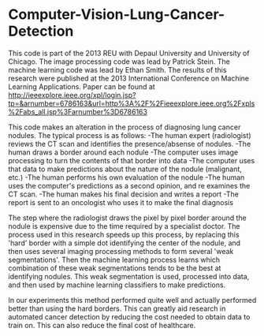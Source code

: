 Computer-Vision-Lung-Cancer-Detection
=====================================

This code is part of the 2013 REU with Depaul University and University of Chicago.
The image processing code was lead by Patrick Stein. 
The machine learning code was lead by Ethan Smith.
The results of this research were published at the 2013 International Conference on Machine Learning Applications.
Paper can be found at http://ieeexplore.ieee.org/xpl/login.jsp?tp=&arnumber=6786163&url=http%3A%2F%2Fieeexplore.ieee.org%2Fxpls%2Fabs_all.jsp%3Farnumber%3D6786163

This code makes an alteration in the process of diagnosing lung cancer nodules. The typical process is as follows:
-The human expert (radiologist) reviews the CT scan and identifies the presence/absense of nodules.
-The human draws a border around each nodule
-The computer uses image processing to turn the contents of that border into data
-The computer uses that data to make predictions about the nature of the nodule (malignant, etc.)
-The human performs his own evaluation of the nodule
-The human uses the computer's predictions as a second opinion, and re examines the CT scan.
-The human makes his final decision and writes a report
-The report is sent to an oncologist who uses it to make the final diagnosis

The step where the radiologist draws the pixel by pixel border around the nodule is expensive due to the time required by a specialist doctor.
The process used in this research speeds up this process, by replacing this 'hard' border with a simple dot identifying the center of the nodule, and then uses several imaging processing methods to form several 'weak segmentations'.
Then the machine learning process learns which combination of these weak segmentations tends to be the best at identifying nodules.
This weak segmentation is used, processed into data, and then used by machine learning classifiers to make predictions.

In our experiments this method performed quite well and actually performed better than using the hard borders. 
This can greatly aid research in automated cancer detection by reducing the cost needed to obtain data to train on.
This can also reduce the final cost of healthcare.
